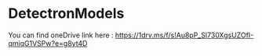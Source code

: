 # DetectronModels
You can find oneDrive link here : https://1drv.ms/f/s!Au8pP_Sl730XgsUZOfI-qmiqG1VSPw?e=g8yt4D 

